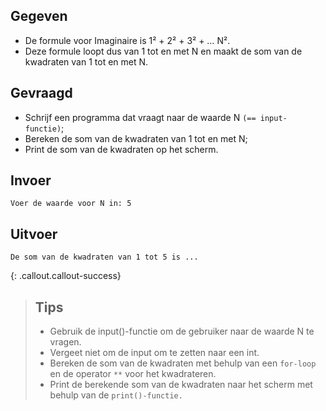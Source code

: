 ## Gegeven

* De formule voor Imaginaire is 1² + 2² + 3² + … N². 
* Deze formule loopt dus van 1 tot en met N en maakt de som van de kwadraten van 1 tot en met N.

## Gevraagd

* Schrijf een programma dat vraagt naar de waarde N `(== input-functie)`;
* Bereken de som van de kwadraten van 1 tot en met N;
* Print de som van de kwadraten op het scherm.

## Invoer
```
Voer de waarde voor N in: 5

```


## Uitvoer

```
De som van de kwadraten van 1 tot 5 is ...

```

{: .callout.callout-success}
>## Tips
>* Gebruik de input()-functie om de gebruiker naar de waarde N te vragen. 
>* Vergeet niet om de input om te zetten naar een int.
>* Bereken de som van de kwadraten met behulp van een `for-loop` en de operator `**` voor het kwadrateren.
>* Print de berekende som van de kwadraten naar het scherm met behulp van de `print()-functie.`
